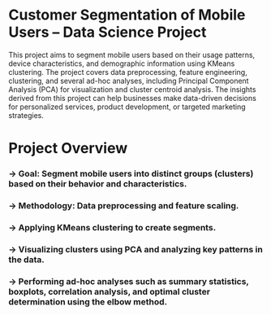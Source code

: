 # Customer Segmentation of Mobile Users – Data Science Project
This project aims to segment mobile users based on their usage patterns, device characteristics, and demographic information using KMeans clustering. The project covers data preprocessing, feature engineering, clustering, and several ad-hoc analyses, including Principal Component Analysis (PCA) for visualization and cluster centroid analysis. The insights derived from this project can help businesses make data-driven decisions for personalized services, product development, or targeted marketing strategies.

# Project Overview
### -> Goal: Segment mobile users into distinct groups (clusters) based on their behavior and characteristics.
### -> Methodology: Data preprocessing and feature scaling.
### -> Applying KMeans clustering to create segments.
### -> Visualizing clusters using PCA and analyzing key patterns in the data.
### ->  Performing ad-hoc analyses such as summary statistics, boxplots, correlation analysis, and optimal cluster determination using the elbow method.
